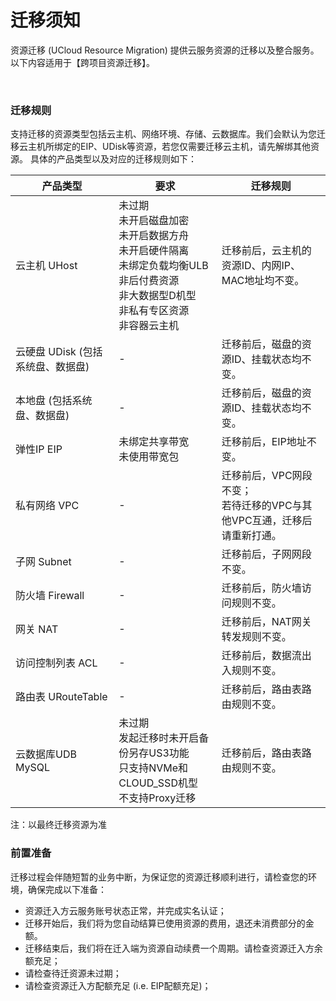 # 迁移须知

资源迁移 (UCloud Resource Migration) 提供云服务资源的迁移以及整合服务。以下内容适用于【跨项目资源迁移】。

<br>

### 迁移规则
支持迁移的资源类型包括云主机、网络环境、存储、云数据库。我们会默认为您迁移云主机所绑定的EIP、UDisk等资源，若您仅需要迁移云主机，请先解绑其他资源。
具体的产品类型以及对应的迁移规则如下：

| 产品类型 | 要求 | 迁移规则 |
| --- | --- | --- |
| 云主机 UHost | 未过期 <br> 未开启磁盘加密 <br> 未开启数据方舟 <br> 未开启硬件隔离 <br> 未绑定负载均衡ULB <br> 非后付费资源 <br> 非大数据型D机型 <br> 非私有专区资源 <br> 非容器云主机| 迁移前后，云主机的资源ID、内网IP、MAC地址均不变。 |
| 云硬盘 UDisk (包括系统盘、数据盘) | - | 迁移前后，磁盘的资源ID、挂载状态均不变。 |
| 本地盘 (包括系统盘、数据盘) | - | 迁移前后，磁盘的资源ID、挂载状态均不变。 |
| 弹性IP EIP | 未绑定共享带宽 <br> 未使用带宽包 | 迁移前后，EIP地址不变。 |
| 私有网络 VPC | - | 迁移前后，VPC网段不变；<br> 若待迁移的VPC与其他VPC互通，迁移后请重新打通。 |
| 子网 Subnet	| - | 迁移前后，子网网段不变。 |
| 防火墙 Firewall	| - | 迁移前后，防火墙访问规则不变。 |
| 网关 NAT | - | 迁移前后，NAT网关转发规则不变。 |
| 访问控制列表 ACL | - | 迁移前后，数据流出入规则不变。 |
| 路由表 URouteTable | - | 迁移前后，路由表路由规则不变。 |
| 云数据库UDB MySQL | 未过期 <br> 发起迁移时未开启备份另存US3功能 <br>只支持NVMe和CLOUD_SSD机型 <br> 不支持Proxy迁移 | 迁移前后，路由表路由规则不变。 |

 注：以最终迁移资源为准
<br>

### 前置准备

迁移过程会伴随短暂的业务中断，为保证您的资源迁移顺利进行，请检查您的环境，确保完成以下准备：
- 资源迁入方云服务账号状态正常，并完成实名认证；
- 迁移开始后，我们将为您自动结算已使用资源的费用，退还未消费部分的金额。
- 迁移结束后，我们将在迁入端为资源自动续费一个周期。请检查资源迁入方余额充足；
- 请检查待迁资源未过期；
- 请检查资源迁入方配额充足 (i.e. EIP配额充足)；
